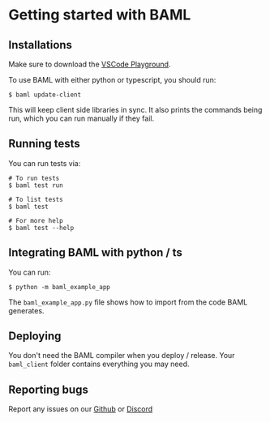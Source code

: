 # Getting started with BAML

## Installations

Make sure to download the [VSCode Playground](https://marketplace.visualstudio.com/items?itemName=gloo.baml).

To use BAML with either python or typescript, you should run:

```shell
$ baml update-client
```

This will keep client side libraries in sync. It also prints the commands being run, which you can run manually if they fail.

## Running tests

You can run tests via:

```shell
# To run tests
$ baml test run

# To list tests
$ baml test

# For more help
$ baml test --help
```

## Integrating BAML with python / ts

You can run:

```shell
$ python -m baml_example_app
```

The `baml_example_app.py` file shows how to import from the code BAML generates.

## Deploying

You don't need the BAML compiler when you deploy / release. Your `baml_client` folder contains everything you may need.

## Reporting bugs

Report any issues on our [Github](https://www.github.com/boundaryml/baml) or [Discord](https://discord.gg/BTNBeXGuaS)
